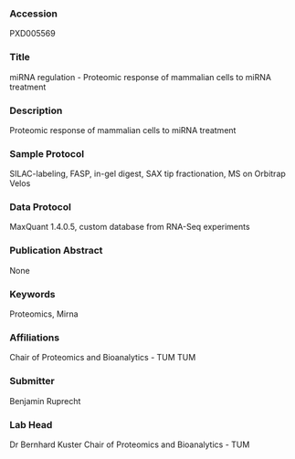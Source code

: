 ### Accession
PXD005569

### Title
miRNA regulation - Proteomic response of mammalian cells to miRNA treatment

### Description
Proteomic response of mammalian cells to miRNA treatment

### Sample Protocol
SILAC-labeling, FASP, in-gel digest, SAX tip fractionation, MS on Orbitrap Velos

### Data Protocol
MaxQuant 1.4.0.5, custom database from RNA-Seq experiments

### Publication Abstract
None

### Keywords
Proteomics, Mirna

### Affiliations
Chair of Proteomics and Bioanalytics - TUM
TUM

### Submitter
Benjamin Ruprecht

### Lab Head
Dr Bernhard Kuster
Chair of Proteomics and Bioanalytics - TUM


